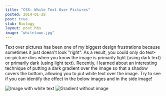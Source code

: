 ```yaml
---
title: "CSS: White Text Over Pictures"
posted: 2014-01-28
post: true
stub: Biology
layout: post.hbs
image: "whitetown.jpg"
---
```


Text over pictures has been one of my biggest design frustrations because sometimes it just doesn't look "right". As a result, you could only do text-on-picture divs when you know the image is primarily light (using dark text) or primarily dark (using light text). Recently, I learned about an interesting technique of putting a dark gradient over the image so that a shadow covers the bottom, allowing you to put white text over the image. Try to see if you can identify the effect in the below images and in the side image!

![Image with white text]({{assets}}/images/blog_posts/with_background.png)
![Gradient without image]({{assets}}/images/blog_posts/without_background.png)
